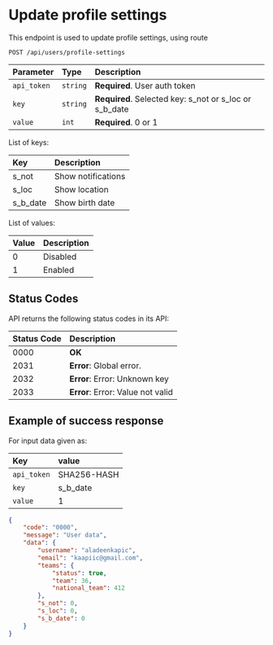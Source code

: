 # Update profile settings

This endpoint is used to update profile settings, using route

```http
POST /api/users/profile-settings
```

| Parameter   | Type     | Description                                            |
|:------------|:---------|:-------------------------------------------------------|
| `api_token` | `string` | **Required**. User auth token                          |
| `key`       | `string` | **Required**. Selected key: s_not or s_loc or s_b_date |
| `value`     | `int`    | **Required**. 0 or 1                                   |


List of keys:

| Key      | Description        |
|:---------|:-------------------|
| s_not    | Show notifications |
| s_loc    | Show location      |
| s_b_date | Show birth date    |

List of values:

| Value | Description     |
|:------|:----------------|
| 0     | Disabled        |
| 1     | Enabled         |

## Status Codes

API returns the following status codes in its API:

| Status Code | Description                        |
|:------------|:-----------------------------------|
| 0000        | **OK**                             |
| 2031        | **Error**: Global error.           |
| 2032        | **Error**: Error: Unknown key      |
| 2033        | **Error**: Error: Value not valid  |

## Example of success response

For input data given as:

| Key         | value       |
|:------------|:------------|
| `api_token` | SHA256-HASH |
| `key`       | s_b_date    |
| `value`     | 1           |

```json
{
    "code": "0000",
    "message": "User data",
    "data": {
        "username": "aladeenkapic",
        "email": "kaapiic@gmail.com",
        "teams": {
            "status": true,
            "team": 36,
            "national_team": 412
        },
        "s_not": 0,
        "s_loc": 0,
        "s_b_date": 0
    }
}
```
